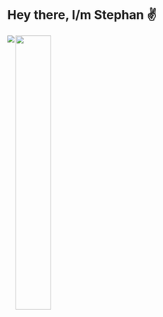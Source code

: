 # Hey there, I/m Stephan ✌️ #

<img align="left" src="https://github-readme-stats.vercel.app/api?username=stfn-ko&count_private=true&show_icons=true&theme=radical"/>

<img align="left" width="40%" src="https://github-readme-stats.vercel.app/api/top-langs/?username=stfn-ko&theme=radical&layout=compact&langs_count=8"/>






